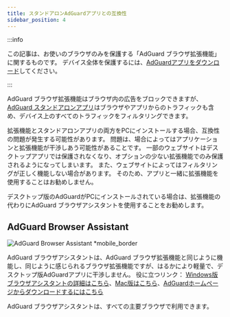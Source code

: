 ```yaml
---
title: スタンドアロンAdGuardアプリとの互換性
sidebar_position: 4
---
```


:::info

この記事は、お使いのブラウザのみを保護する「AdGuard ブラウザ拡張機能」に関するものです。 デバイス全体を保護するには、[AdGuardアプリをダウンロード](https://agrd.io/download-kb-adblock)してください。

:::

AdGuard ブラウザ拡張機能はブラウザ内の広告をブロックできますが、[AdGuard スタンドアロンアプリ](/adguard-browser-extension/comparison-standalone)はブラウザやアプリからのトラフィックも含め、デバイス上のすべてのトラフィックをフィルタリングできます。

拡張機能とスタンドアロンアプリの両方をPCにインストールする場合、互換性の問題が発生する可能性があります。 問題は、場合によってはアプリケーションと拡張機能が干渉しあう可能性があることです。 一部のウェブサイトはデスクトップアプリでは保護されなくなり、オプションの少ない拡張機能でのみ保護されるようになってしまいます。 また、ウェブサイトによってはフィルタリングが正しく機能しない場合があります。 そのため、アプリと一緒に拡張機能を使用することはお勧めしません。

デスクトップ版のAdGuardがPCにインストールされている場合は、拡張機能の代わりにAdGuard ブラウザアシスタントを使用することをお勧めします。

## AdGuard Browser Assistant

![AdGuard Browser Assistant \*mobile_border](https://cdn.adtidy.org/content/kb/ad_blocker/browser_extension/ad_blocker_browser_extension_assistant.png)

AdGuard ブラウザアシスタントは、AdGuard ブラウザ拡張機能と同じように機能し、同じように感じられるブラウザ拡張機能ですが、はるかにより軽量で、デスクトップ版AdGuardアプリに干渉しません。 役に立つリンク： [Windows版ブラウザアシスタントの詳細はこちら](/adguard-for-windows/browser-assistant)、[Mac版はこちら](/adguard-for-mac/features/browser-assistant)、[AdGuardホームページからダウンロードするにはこちら](https://adguard.com/adguard-assistant/overview.html)

AdGuard ブラウザアシスタントは、すべての主要ブラウザで利用できます。
